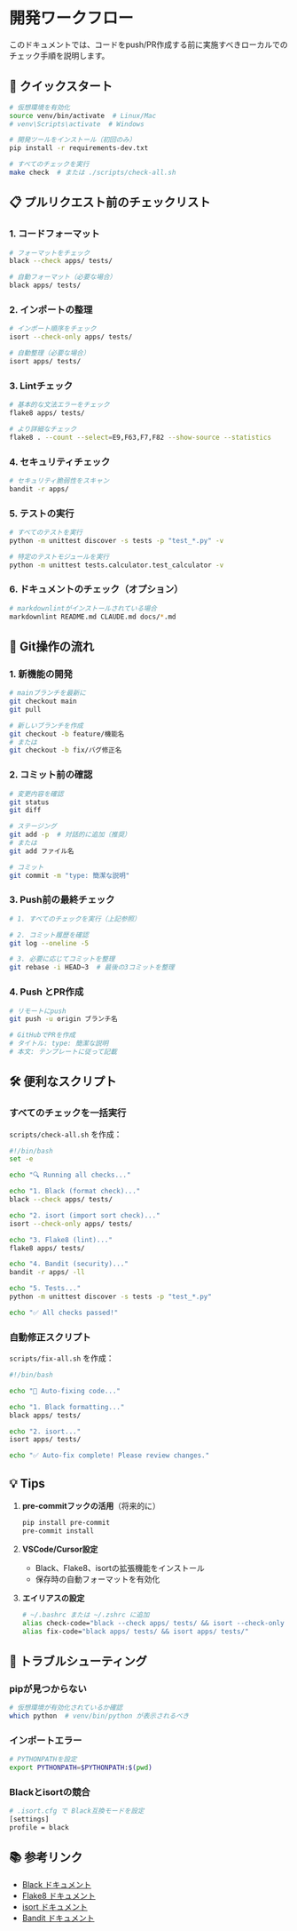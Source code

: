 # 開発ワークフロー

このドキュメントでは、コードをpush/PR作成する前に実施すべきローカルでのチェック手順を説明します。

## 🚀 クイックスタート

```bash
# 仮想環境を有効化
source venv/bin/activate  # Linux/Mac
# venv\Scripts\activate  # Windows

# 開発ツールをインストール（初回のみ）
pip install -r requirements-dev.txt

# すべてのチェックを実行
make check  # または ./scripts/check-all.sh
```

## 📋 プルリクエスト前のチェックリスト

### 1. コードフォーマット

```bash
# フォーマットをチェック
black --check apps/ tests/

# 自動フォーマット（必要な場合）
black apps/ tests/
```

### 2. インポートの整理

```bash
# インポート順序をチェック
isort --check-only apps/ tests/

# 自動整理（必要な場合）
isort apps/ tests/
```

### 3. Lintチェック

```bash
# 基本的な文法エラーをチェック
flake8 apps/ tests/

# より詳細なチェック
flake8 . --count --select=E9,F63,F7,F82 --show-source --statistics
```

### 4. セキュリティチェック

```bash
# セキュリティ脆弱性をスキャン
bandit -r apps/
```

### 5. テストの実行

```bash
# すべてのテストを実行
python -m unittest discover -s tests -p "test_*.py" -v

# 特定のテストモジュールを実行
python -m unittest tests.calculator.test_calculator -v
```

### 6. ドキュメントのチェック（オプション）

```bash
# markdownlintがインストールされている場合
markdownlint README.md CLAUDE.md docs/*.md
```

## 🔄 Git操作の流れ

### 1. 新機能の開発

```bash
# mainブランチを最新に
git checkout main
git pull

# 新しいブランチを作成
git checkout -b feature/機能名
# または
git checkout -b fix/バグ修正名
```

### 2. コミット前の確認

```bash
# 変更内容を確認
git status
git diff

# ステージング
git add -p  # 対話的に追加（推奨）
# または
git add ファイル名

# コミット
git commit -m "type: 簡潔な説明"
```

### 3. Push前の最終チェック

```bash
# 1. すべてのチェックを実行（上記参照）

# 2. コミット履歴を確認
git log --oneline -5

# 3. 必要に応じてコミットを整理
git rebase -i HEAD~3  # 最後の3コミットを整理
```

### 4. Push とPR作成

```bash
# リモートにpush
git push -u origin ブランチ名

# GitHubでPRを作成
# タイトル: type: 簡潔な説明
# 本文: テンプレートに従って記載
```

## 🛠️ 便利なスクリプト

### すべてのチェックを一括実行

`scripts/check-all.sh` を作成：

```bash
#!/bin/bash
set -e

echo "🔍 Running all checks..."

echo "1. Black (format check)..."
black --check apps/ tests/

echo "2. isort (import sort check)..."
isort --check-only apps/ tests/

echo "3. Flake8 (lint)..."
flake8 apps/ tests/

echo "4. Bandit (security)..."
bandit -r apps/ -ll

echo "5. Tests..."
python -m unittest discover -s tests -p "test_*.py"

echo "✅ All checks passed!"
```

### 自動修正スクリプト

`scripts/fix-all.sh` を作成：

```bash
#!/bin/bash

echo "🔧 Auto-fixing code..."

echo "1. Black formatting..."
black apps/ tests/

echo "2. isort..."
isort apps/ tests/

echo "✅ Auto-fix complete! Please review changes."
```

## 💡 Tips

1. **pre-commitフックの活用**（将来的に）

   ```bash
   pip install pre-commit
   pre-commit install
   ```

2. **VSCode/Cursor設定**

   - Black、Flake8、isortの拡張機能をインストール
   - 保存時の自動フォーマットを有効化

3. **エイリアスの設定**
   ```bash
   # ~/.bashrc または ~/.zshrc に追加
   alias check-code="black --check apps/ tests/ && isort --check-only apps/ tests/ && flake8 apps/ tests/"
   alias fix-code="black apps/ tests/ && isort apps/ tests/"
   ```

## 🚨 トラブルシューティング

### pipが見つからない

```bash
# 仮想環境が有効化されているか確認
which python  # venv/bin/python が表示されるべき
```

### インポートエラー

```bash
# PYTHONPATHを設定
export PYTHONPATH=$PYTHONPATH:$(pwd)
```

### Blackとisortの競合

```bash
# .isort.cfg で Black互換モードを設定
[settings]
profile = black
```

## 📚 参考リンク

- [Black ドキュメント](https://black.readthedocs.io/)
- [Flake8 ドキュメント](https://flake8.pycqa.org/)
- [isort ドキュメント](https://pycqa.github.io/isort/)
- [Bandit ドキュメント](https://bandit.readthedocs.io/)
